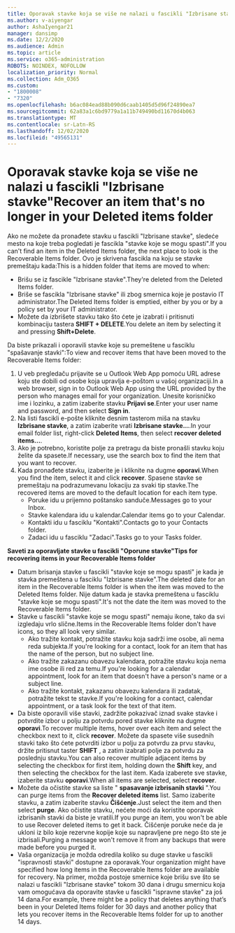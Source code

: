 ```yaml
---
title: Oporavak stavke koja se više ne nalazi u fascikli "Izbrisane stavke"
ms.author: v-aiyengar
author: AshaIyengar21
manager: dansimp
ms.date: 12/2/2020
ms.audience: Admin
ms.topic: article
ms.service: o365-administration
ROBOTS: NOINDEX, NOFOLLOW
localization_priority: Normal
ms.collection: Adm_O365
ms.custom:
- "1800008"
- "7320"
ms.openlocfilehash: b6ac084ead88b090d6caab1405d5d96f24890ea7
ms.sourcegitcommit: 62a83a1c6bd9779a1a11b749490bd11670d4b063
ms.translationtype: MT
ms.contentlocale: sr-Latn-RS
ms.lasthandoff: 12/02/2020
ms.locfileid: "49565131"
---
```

# <a name="recover-an-item-thats-no-longer-in-your-deleted-items-folder"></a><span data-ttu-id="080cc-102">Oporavak stavke koja se više ne nalazi u fascikli "Izbrisane stavke"</span><span class="sxs-lookup"><span data-stu-id="080cc-102">Recover an item that's no longer in your Deleted items folder</span></span>

<span data-ttu-id="080cc-103">Ako ne možete da pronađete stavku u fascikli "Izbrisane stavke", sledeće mesto na koje treba pogledati je fascikla "stavke koje se mogu spasti".</span><span class="sxs-lookup"><span data-stu-id="080cc-103">If you can't find an item in the Deleted Items folder, the next place to look is the Recoverable Items folder.</span></span> <span data-ttu-id="080cc-104">Ovo je skrivena fascikla na koju se stavke premeštaju kada:</span><span class="sxs-lookup"><span data-stu-id="080cc-104">This is a hidden folder that items are moved to when:</span></span>
- <span data-ttu-id="080cc-105">Brišu se iz fascikle "Izbrisane stavke".</span><span class="sxs-lookup"><span data-stu-id="080cc-105">They're deleted from the Deleted Items folder.</span></span>
- <span data-ttu-id="080cc-106">Briše se fascikla "Izbrisane stavke" ili zbog smernica koje je postavio IT administrator.</span><span class="sxs-lookup"><span data-stu-id="080cc-106">The Deleted Items folder is emptied, either by you or by a policy set by your IT administrator.</span></span>
- <span data-ttu-id="080cc-107">Možete da izbrišete stavku tako što ćete je izabrati i pritisnuti kombinaciju tastera **SHIFT + DELETE**.</span><span class="sxs-lookup"><span data-stu-id="080cc-107">You delete an item by selecting it and pressing **Shift+Delete**.</span></span>

<span data-ttu-id="080cc-108">Da biste prikazali i oporavili stavke koje su premeštene u fasciklu "spašavanje stavki":</span><span class="sxs-lookup"><span data-stu-id="080cc-108">To view and recover items that have been moved to the Recoverable Items folder:</span></span>
1. <span data-ttu-id="080cc-109">U veb pregledaču prijavite se u Outlook Web App pomoću URL adrese koju ste dobili od osobe koja upravlja e-poštom u vašoj organizaciji.</span><span class="sxs-lookup"><span data-stu-id="080cc-109">In a web browser, sign in to Outlook Web App using the URL provided by the person who manages email for your organization.</span></span> <span data-ttu-id="080cc-110">Unesite korisničko ime i lozinku, a zatim izaberite stavku **Prijavi se**.</span><span class="sxs-lookup"><span data-stu-id="080cc-110">Enter your user name and password, and then select **Sign in**.</span></span>
1. <span data-ttu-id="080cc-111">Na listi fascikli e-pošte kliknite desnim tasterom miša na stavku **Izbrisane stavke**, a zatim izaberite vrati **Izbrisane stavke...**.</span><span class="sxs-lookup"><span data-stu-id="080cc-111">In your email folder list, right-click **Deleted Items**, then select **recover deleted items...**.</span></span>
1. <span data-ttu-id="080cc-112">Ako je potrebno, koristite polje za pretragu da biste pronašli stavku koju želite da spasete.</span><span class="sxs-lookup"><span data-stu-id="080cc-112">If necessary, use the search box to find the item that you want to recover.</span></span>
1. <span data-ttu-id="080cc-113">Kada pronađete stavku, izaberite je i kliknite na dugme **oporavi**.</span><span class="sxs-lookup"><span data-stu-id="080cc-113">When you find the item, select it and click **recover**.</span></span>
   <span data-ttu-id="080cc-114">Spasene stavke se premeštaju na podrazumevanu lokaciju za svaki tip stavke.</span><span class="sxs-lookup"><span data-stu-id="080cc-114">The recovered items are moved to the default location for each item type.</span></span>
    - <span data-ttu-id="080cc-115">Poruke idu u prijemno poštansko sanduče.</span><span class="sxs-lookup"><span data-stu-id="080cc-115">Messages go to your Inbox.</span></span>
    - <span data-ttu-id="080cc-116">Stavke kalendara idu u kalendar.</span><span class="sxs-lookup"><span data-stu-id="080cc-116">Calendar items go to your Calendar.</span></span>
    - <span data-ttu-id="080cc-117">Kontakti idu u fasciklu "Kontakti".</span><span class="sxs-lookup"><span data-stu-id="080cc-117">Contacts go to your Contacts folder.</span></span>
    - <span data-ttu-id="080cc-118">Zadaci idu u fasciklu "Zadaci".</span><span class="sxs-lookup"><span data-stu-id="080cc-118">Tasks go to your Tasks folder.</span></span>

<span data-ttu-id="080cc-119">**Saveti za oporavljate stavke u fascikli "Oporune stavke"**</span><span class="sxs-lookup"><span data-stu-id="080cc-119">**Tips for recovering items in your Recoverable Items folder**</span></span>

- <span data-ttu-id="080cc-120">Datum brisanja stavke u fascikli "stavke koje se mogu spasti" je kada je stavka premeštena u fasciklu "Izbrisane stavke".</span><span class="sxs-lookup"><span data-stu-id="080cc-120">The deleted date for an item in the Recoverable Items folder is when the item was moved to the Deleted Items folder.</span></span> <span data-ttu-id="080cc-121">Nije datum kada je stavka premeštena u fasciklu "stavke koje se mogu spasti".</span><span class="sxs-lookup"><span data-stu-id="080cc-121">It's not the date the item was moved to the Recoverable Items folder.</span></span>
- <span data-ttu-id="080cc-122">Stavke u fascikli "stavke koje se mogu spasti" nemaju ikone, tako da svi izgledaju vrlo slične.</span><span class="sxs-lookup"><span data-stu-id="080cc-122">Items in the Recoverable Items folder don't have icons, so they all look very similar.</span></span>
    - <span data-ttu-id="080cc-123">Ako tražite kontakt, potražite stavku koja sadrži ime osobe, ali nema reda subjekta.</span><span class="sxs-lookup"><span data-stu-id="080cc-123">If you're looking for a contact, look for an item that has the name of the person, but no subject line.</span></span>
    - <span data-ttu-id="080cc-124">Ako tražite zakazanu obavezu kalendara, potražite stavku koja nema ime osobe ili red za temu.</span><span class="sxs-lookup"><span data-stu-id="080cc-124">If you're looking for a calendar appointment, look for an item that doesn't have a person's name or a subject line.</span></span>
    - <span data-ttu-id="080cc-125">Ako tražite kontakt, zakazanu obavezu kalendara ili zadatak, potražite tekst te stavke.</span><span class="sxs-lookup"><span data-stu-id="080cc-125">If you're looking for a contact, calendar appointment, or a task look for the text of that item.</span></span>
- <span data-ttu-id="080cc-126">Da biste oporavili više stavki, zadržite pokazivač iznad svake stavke i potvrdite izbor u polju za potvrdu pored stavke kliknite na dugme **oporavi**.</span><span class="sxs-lookup"><span data-stu-id="080cc-126">To recover multiple items, hover over each item and select the checkbox next to it, click **recover**.</span></span> <span data-ttu-id="080cc-127">Možete da spasete više susednih stavki tako što ćete potvrditi izbor u polju za potvrdu za prvu stavku, držite pritisnut taster **SHIFT** , a zatim izabrati polje za potvrdu za poslednju stavku.</span><span class="sxs-lookup"><span data-stu-id="080cc-127">You can also recover multiple adjacent items by selecting the checkbox for first item, holding down the **Shift** key, and then selecting the checkbox for the last item.</span></span> <span data-ttu-id="080cc-128">Kada izaberete sve stavke, izaberite stavku **oporavi**.</span><span class="sxs-lookup"><span data-stu-id="080cc-128">When all items are selected, select **recover**.</span></span>
- <span data-ttu-id="080cc-129">Možete da očistite stavke sa liste " **spasavanje izbrisanih stavki** ".</span><span class="sxs-lookup"><span data-stu-id="080cc-129">You can purge items from the **Recover deleted items** list.</span></span> <span data-ttu-id="080cc-130">Samo izaberite stavku, a zatim izaberite stavku **Čišćenje**.</span><span class="sxs-lookup"><span data-stu-id="080cc-130">Just select the item and then select **purge**.</span></span> <span data-ttu-id="080cc-131">Ako očistite stavku, nećete moći da koristite oporavak izbrisanih stavki da biste je vratili.</span><span class="sxs-lookup"><span data-stu-id="080cc-131">If you purge an item, you won't be able to use Recover deleted items to get it back.</span></span> <span data-ttu-id="080cc-132">Čišćenje poruke neće da je ukloni iz bilo koje rezervne kopije koje su napravljene pre nego što ste je izbrisali.</span><span class="sxs-lookup"><span data-stu-id="080cc-132">Purging a message won't remove it from any backups that were made before you purged it.</span></span>
- <span data-ttu-id="080cc-133">Vaša organizacija je možda odredila koliko su duge stavke u fascikli "ispravnosti stavki" dostupne za oporavak.</span><span class="sxs-lookup"><span data-stu-id="080cc-133">Your organization might have specified how long items in the Recoverable Items folder are available for recovery.</span></span> <span data-ttu-id="080cc-134">Na primer, možda postoje smernice koje brišu sve što se nalazi u fascikli "Izbrisane stavke" tokom 30 dana i drugu smernicu koja vam omogućava da oporavite stavke u fascikli "ispravne stavke" za još 14 dana.</span><span class="sxs-lookup"><span data-stu-id="080cc-134">For example, there might be a policy that deletes anything that’s been in your Deleted Items folder for 30 days and another policy that lets you recover items in the Recoverable Items folder for up to another 14 days.</span></span>
